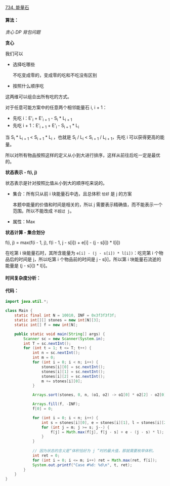 [734. 能量石](https://www.acwing.com/problem/content/736/)

#### 算法：

*贪心* *DP* *背包问题*

**贪心**

我们可以

- 选择吃哪些

  不吃变成零的，变成零的吃和不吃没有区别

- 按照什么顺序吃

这两维可以组合出所有吃的方式。

对于任意可能方案中的任意两个相邻能量石 i, i + 1：

- 先吃 i：E'<sub>i</sub> + E'<sub>i + 1</sub> - S<sub>i</sub> * L<sub>i + 1</sub>
- 先吃 i + 1：E'<sub>i + 1</sub> + E'<sub>i </sub> - S<sub>i + 1</sub> * L<sub>i</sub>

当 S<sub>i</sub> * L<sub>i + 1</sub> < S<sub>i + 1</sub> * L<sub>i</sub> ，也就是 S<sub>i</sub> / L<sub>i</sub> < S<sub>i + 1</sub> / L<sub>i + 1</sub>，先吃 i 可以获得更高的能量。

所以对所有物品按照这样的定义从小到大进行排序，这样从前往后吃一定是最优的。

**状态表示 - f(i, j)**

状态表示是针对按照比值从小到大的顺序吃来说的。

- 集合：所有只从前 i 块能量石中选，且总体积 `恰好` 是 j 的方案

  本题中能量的价值和时间是相关的，所以 j 需要表示精确值，而不能表示一个范围。所以不能改成 `不超过 j`。

- 属性：Max

**状态计算 - 集合划分**

f(i, j) = max(f(i - 1, j), f(i - 1, j - s[i]) + e[i] - (j - s[i]) * l[i])

在吃第 i 块能量石时，其所含能量为 `e[i] - (j - s[i]) * l[i])`：吃完第 i 个物品后的时间是 j，所以吃第 i 个物品前的时间是 j - s[i]，所以第 i 块能量石流逝的能量是 (j - s[i]) * l[i]。

#### 时间复杂度分析：



#### 代码：

```java
import java.util.*;

class Main {
	static final int N = 10010, INF = 0x3f3f3f3f;
	static int[][] stones = new int[N][3];
	static int[] f = new int[N];

	public static void main(String[] args) {
		Scanner sc = new Scanner(System.in);
		int T = sc.nextInt();
		for (int t = 1; t <= T; t++) {
			int n = sc.nextInt();
			int m = 0;
			for (int i = 0; i < n; i++) {
				stones[i][0] = sc.nextInt();
				stones[i][1] = sc.nextInt();
				stones[i][2] = sc.nextInt();
				m += stones[i][0];
			}

			Arrays.sort(stones, 0, n, (o1, o2) -> o1[0] * o2[2] - o2[0] * o1[2]);

			Arrays.fill(f, -INF);
			f[0] = 0;

			for (int i = 0; i < n; i++) {
				int s = stones[i][0], e = stones[i][1], l = stones[i][2];
				for (int j = m; j >= s; j--) {
					f[j] = Math.max(f[j], f[j - s] + e - (j - s) * l);
				}
			}
			
            // 因为状态的含义是“体积恰好为 j ”时的最大值，那就需要枚举体积。
			int ret = 0;
			for (int i = 0; i <= m; i++) ret = Math.max(ret, f[i]);
			System.out.printf("Case #%d: %d\n", t, ret);
		}
	}
}
```

